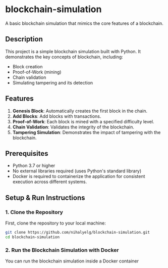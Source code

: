 # blockchain-simulation
A basic blockchain simulation that mimics the core features of a blockchain.

## Description
This project is a simple blockchain simulation built with Python. It demonstrates the key concepts of blockchain, including:
- Block creation
- Proof-of-Work (mining)
- Chain validation
- Simulating tampering and its detection

## Features
1. **Genesis Block**: Automatically creates the first block in the chain.
2. **Add Blocks**: Add blocks with transactions.
3. **Proof-of-Work**: Each block is mined with a specified difficulty level.
4. **Chain Validation**: Validates the integrity of the blockchain.
5. **Tampering Simulation**: Demonstrates the impact of tampering with the blockchain.

## Prerequisites
- Python 3.7 or higher
- No external libraries required (uses Python's standard library)
- Docker is required to containerize the application for consistent execution across different systems.


## Setup & Run Instructions

### 1. Clone the Repository

First, clone the repository to your local machine:

```bash
git clone https://github.com/nihalyelg/blockchain-simulation.git
cd blockchain-simulation
```
### 2. Run the Blockchain Simulation with Docker

You can run the blockchain simulation inside a Docker container


